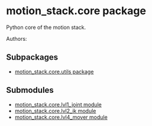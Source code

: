 # motion_stack.core package

Python core of the motion stack.

Authors:

## Subpackages

* [motion_stack.core.utils package](motion_stack.core.utils.md)

## Submodules

* [motion_stack.core.lvl1_joint module](motion_stack.core.lvl1_joint.md)
* [motion_stack.core.lvl2_ik module](motion_stack.core.lvl2_ik.md)
* [motion_stack.core.lvl4_mover module](motion_stack.core.lvl4_mover.md)

